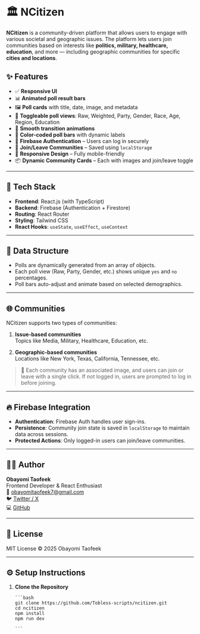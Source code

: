 # 🏛️ NCitizen

**NCitizen** is a community-driven platform that allows users to engage with various societal and geographic issues. The platform lets users join communities based on interests like **politics, military, healthcare, education**, and more — including geographic communities for specific **cities and locations**.

## ✨ Features

-   ✅ **Responsive UI**
-   📊 **Animated poll result bars**
-   🖼️ **Poll cards** with title, date, image, and metadata
-   📌 **Toggleable poll views**: Raw, Weighted, Party, Gender, Race, Age, Region, Education
-   🔄 **Smooth transition animations**
-   🎨 **Color-coded poll bars** with dynamic labels
-   🔐 **Firebase Authentication** – Users can log in securely
-   🧩 **Join/Leave Communities** – Saved using `localStorage`
-   📱 **Responsive Design** – Fully mobile-friendly
-   📦 **Dynamic Community Cards** – Each with images and join/leave toggle

---

## 🧰 Tech Stack

-   **Frontend**: React.js (with TypeScript)
-   **Backend**: Firebase (Authentication + Firestore)
-   **Routing**: React Router
-   **Styling**: Tailwind CSS
-   **React Hooks**: `useState`, `useEffect`, `useContext`

---

## 🧠 Data Structure

-   Polls are dynamically generated from an array of objects.
-   Each poll view (Raw, Party, Gender, etc.) shows unique `yes` and `no` percentages.
-   Poll bars auto-adjust and animate based on selected demographics.

---

## 🌐 Communities

NCitizen supports two types of communities:

1. **Issue-based communities**  
   Topics like Media, Military, Healthcare, Education, etc.

2. **Geographic-based communities**  
   Locations like New York, Texas, California, Tennessee, etc.

> 📌 Each community has an associated image, and users can join or leave with a single click. If not logged in, users are prompted to log in before joining.

---

## 🔥 Firebase Integration

-   **Authentication**: Firebase Auth handles user sign-ins.
-   **Persistence**: Community join state is saved in `localStorage` to maintain data across sessions.
-   **Protected Actions**: Only logged-in users can join/leave communities.

---

## 👨‍💻 Author

**Obayomi Taofeek**  
Frontend Developer & React Enthusiast  
📧 obayomitaofeek7@gmail.com  
🐦 [Twitter / X](https://x.com/ObayomiTaofeek)  
💻 [GitHub](https://github.com/Tobless-Scripts)

---

## 🪪 License

MIT License © 2025 Obayomi Taofeek

---

## ⚙️ Setup Instructions

1.  **Clone the Repository**

        ```bash
        git clone https://github.com/Tobless-scripts/ncitizen.git
        cd ncitizen
        npm install
        npm run dev

        ```
